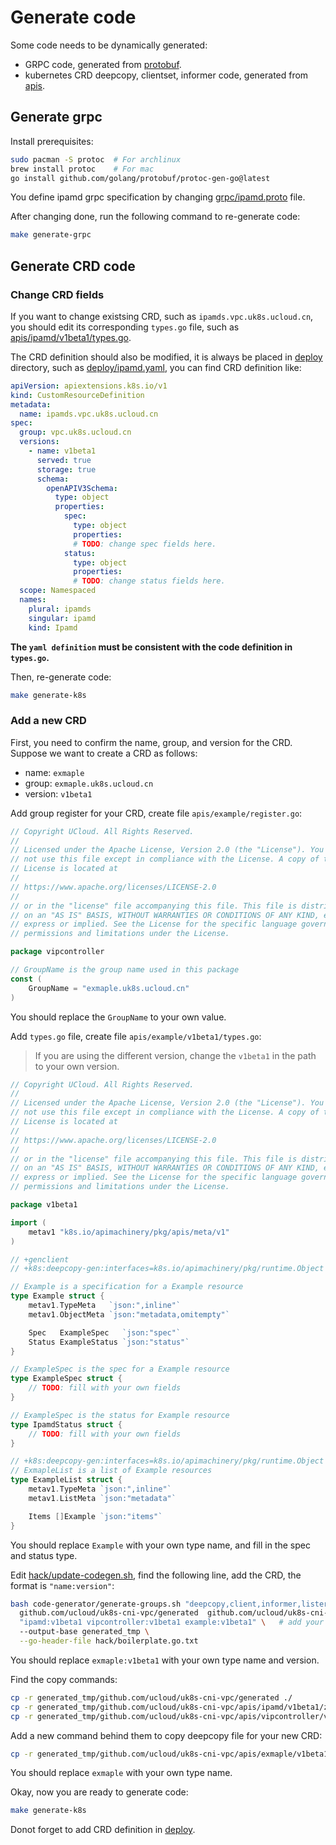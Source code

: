 # Generate code

Some code needs to be dynamically generated:

- GRPC code, generated from [protobuf]().
- kubernetes CRD deepcopy, clientset, informer code, generated from [apis]().

## Generate grpc

Install prerequisites:

```bash
sudo pacman -S protoc  # For archlinux
brew install protoc    # For mac
go install github.com/golang/protobuf/protoc-gen-go@latest
```

You define ipamd grpc specification by changing [grpc/ipamd.proto](../grpc/ipamd.proto) file.

After changing done, run the following command to re-generate code:

```bash
make generate-grpc
```

## Generate CRD code

### Change CRD fields

If you want to change existsing CRD, such as `ipamds.vpc.uk8s.ucloud.cn`, you should edit its corresponding `types.go` file, such as [apis/ipamd/v1beta1/types.go](../apis/ipamd/v1beta1/types.go).

The CRD definition should also be modified, it is always be placed in [deploy](../deploy) directory, such as [deploy/ipamd.yaml](../deploy/ipamd.yaml), you can find CRD definition like:

```yaml
apiVersion: apiextensions.k8s.io/v1
kind: CustomResourceDefinition
metadata:
  name: ipamds.vpc.uk8s.ucloud.cn
spec:
  group: vpc.uk8s.ucloud.cn
  versions:
    - name: v1beta1
      served: true
      storage: true
      schema:
        openAPIV3Schema:
          type: object
          properties:
            spec:
              type: object
              properties:
              # TODO: change spec fields here.
            status:
              type: object
              properties:
              # TODO: change status fields here.
  scope: Namespaced
  names:
    plural: ipamds
    singular: ipamd
    kind: Ipamd

```

**The `yaml definition` must be consistent with the code definition in `types.go`.**

Then, re-generate code:

```bash
make generate-k8s
```

### Add a new CRD

First, you need to confirm the name, group, and version for the CRD. Suppose we want to create a CRD as follows:

- name: `exmaple`
- group: `exmaple.uk8s.ucloud.cn`
- version: `v1beta1`

Add group register for your CRD, create file `apis/example/register.go`:

```go
// Copyright UCloud. All Rights Reserved.
//
// Licensed under the Apache License, Version 2.0 (the "License"). You may
// not use this file except in compliance with the License. A copy of the
// License is located at
//
// https://www.apache.org/licenses/LICENSE-2.0
//
// or in the "license" file accompanying this file. This file is distributed
// on an "AS IS" BASIS, WITHOUT WARRANTIES OR CONDITIONS OF ANY KIND, either
// express or implied. See the License for the specific language governing
// permissions and limitations under the License.

package vipcontroller

// GroupName is the group name used in this package
const (
	GroupName = "exmaple.uk8s.ucloud.cn"
)
```

You should replace the `GroupName` to your own value.

Add `types.go` file, create file `apis/example/v1beta1/types.go`:

> If you are using the different version, change the `v1beta1` in the path to your own version.

```go
// Copyright UCloud. All Rights Reserved.
//
// Licensed under the Apache License, Version 2.0 (the "License"). You may
// not use this file except in compliance with the License. A copy of the
// License is located at
//
// https://www.apache.org/licenses/LICENSE-2.0
//
// or in the "license" file accompanying this file. This file is distributed
// on an "AS IS" BASIS, WITHOUT WARRANTIES OR CONDITIONS OF ANY KIND, either
// express or implied. See the License for the specific language governing
// permissions and limitations under the License.

package v1beta1

import (
	metav1 "k8s.io/apimachinery/pkg/apis/meta/v1"
)

// +genclient
// +k8s:deepcopy-gen:interfaces=k8s.io/apimachinery/pkg/runtime.Object

// Example is a specification for a Example resource
type Example struct {
	metav1.TypeMeta   `json:",inline"`
	metav1.ObjectMeta `json:"metadata,omitempty"`

	Spec   ExampleSpec   `json:"spec"`
	Status ExampleStatus `json:"status"`
}

// ExampleSpec is the spec for a Example resource
type ExampleSpec struct {
    // TODO: fill with your own fields
}

// ExampleSpec is the status for Example resource
type IpamdStatus struct {
    // TODO: fill with your own fields
}

// +k8s:deepcopy-gen:interfaces=k8s.io/apimachinery/pkg/runtime.Object
// ExmapleList is a list of Example resources
type ExampleList struct {
	metav1.TypeMeta `json:",inline"`
	metav1.ListMeta `json:"metadata"`

	Items []Example `json:"items"`
}
```

You should replace `Example` with your own type name, and fill in the spec and status type.

Edit [hack/update-codegen.sh](../hack/update-codegen.sh), find the following line, add the CRD, the format is `"name:version"`:

```bash
bash code-generator/generate-groups.sh "deepcopy,client,informer,lister" \
  github.com/ucloud/uk8s-cni-vpc/generated  github.com/ucloud/uk8s-cni-vpc/apis \
  "ipamd:v1beta1 vipcontroller:v1beta1 example:v1beta1" \   # add your new CRD here.
  --output-base generated_tmp \
  --go-header-file hack/boilerplate.go.txt
```

You should replace `exmaple:v1beta1` with your own type name and version.

Find the copy commands:

```bash
cp -r generated_tmp/github.com/ucloud/uk8s-cni-vpc/generated ./
cp -r generated_tmp/github.com/ucloud/uk8s-cni-vpc/apis/ipamd/v1beta1/zz_generated.deepcopy.go ./apis/ipamd/v1beta1
cp -r generated_tmp/github.com/ucloud/uk8s-cni-vpc/apis/vipcontroller/v1beta1/zz_generated.deepcopy.go ./apis/vipcontroller/v1beta1
```

Add a new command behind them to copy deepcopy file for your new CRD:

```bash
cp -r generated_tmp/github.com/ucloud/uk8s-cni-vpc/apis/exmaple/v1beta1/zz_generated.deepcopy.go ./apis/exmaple/v1beta1
```

You should replace `exmaple` with your own type name.

Okay, now you are ready to generate code:

```bash
make generate-k8s
```

Donot forget to add CRD definition in [deploy](../deploy).